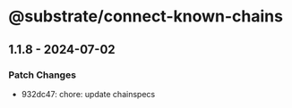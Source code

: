 # @substrate/connect-known-chains

## 1.1.8 - 2024-07-02

### Patch Changes

- 932dc47: chore: update chainspecs
